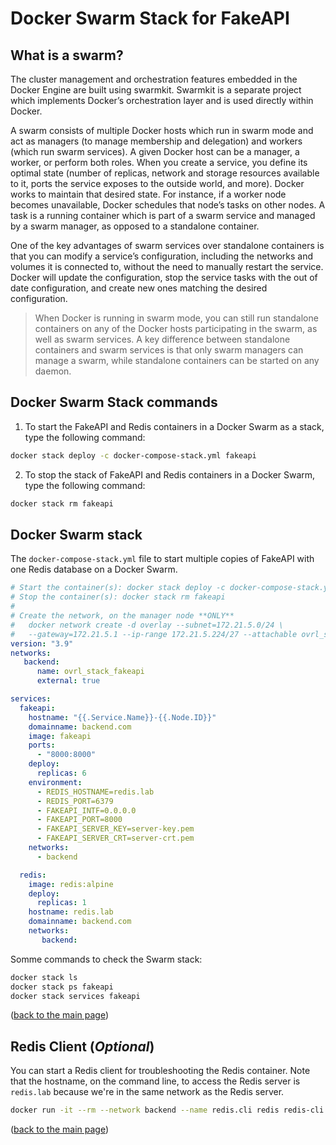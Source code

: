 # Docker Swarm Stack for FakeAPI

## What is a swarm?
The cluster management and orchestration features embedded in the Docker Engine are built using swarmkit. Swarmkit is a separate project which implements Docker’s orchestration layer and is used directly within Docker.

A swarm consists of multiple Docker hosts which run in swarm mode and act as managers (to manage membership and delegation) and workers (which run swarm services). A given Docker host can be a manager, a worker, or perform both roles. When you create a service, you define its optimal state (number of replicas, network and storage resources available to it, ports the service exposes to the outside world, and more). Docker works to maintain that desired state. For instance, if a worker node becomes unavailable, Docker schedules that node’s tasks on other nodes. A task is a running container which is part of a swarm service and managed by a swarm manager, as opposed to a standalone container.

One of the key advantages of swarm services over standalone containers is that you can modify a service’s configuration, including the networks and volumes it is connected to, without the need to manually restart the service. Docker will update the configuration, stop the service tasks with the out of date configuration, and create new ones matching the desired configuration.

>When Docker is running in swarm mode, you can still run standalone containers on any of the Docker hosts participating in the swarm, as well as swarm services. A key difference between standalone containers and swarm services is that only swarm managers can manage a swarm, while standalone containers can be started on any daemon.

## Docker Swarm Stack commands

1. To start the FakeAPI and Redis containers in a Docker Swarm as a stack, type the following command:

```sh
docker stack deploy -c docker-compose-stack.yml fakeapi
```
2. To stop the stack of FakeAPI and Redis containers in a Docker Swarm, type the following command:

```sh
docker stack rm fakeapi
```

## Docker Swarm stack
The `docker-compose-stack.yml` file to start multiple copies of FakeAPI with one Redis database on a Docker Swarm.

```yaml
# Start the container(s): docker stack deploy -c docker-compose-stack.yml fakeapi
# Stop the container(s): docker stack rm fakeapi
#
# Create the network, on the manager node **ONLY**
#   docker network create -d overlay --subnet=172.21.5.0/24 \
#   --gateway=172.21.5.1 --ip-range 172.21.5.224/27 --attachable ovrl_stack_fakeapi
version: "3.9"
networks:
   backend:
      name: ovrl_stack_fakeapi
      external: true

services:
  fakeapi:
    hostname: "{{.Service.Name}}-{{.Node.ID}}"
    domainname: backend.com
    image: fakeapi
    ports:
      - "8000:8000"
    deploy:
      replicas: 6
    environment:
      - REDIS_HOSTNAME=redis.lab
      - REDIS_PORT=6379
      - FAKEAPI_INTF=0.0.0.0
      - FAKEAPI_PORT=8000
      - FAKEAPI_SERVER_KEY=server-key.pem
      - FAKEAPI_SERVER_CRT=server-crt.pem
    networks:
      - backend

  redis:
    image: redis:alpine
    deploy:
      replicas: 1
    hostname: redis.lab
    domainname: backend.com
    networks:
       backend:
```

Somme commands to check the Swarm stack:
```sh
docker stack ls
docker stack ps fakeapi
docker stack services fakeapi
```

<p align="left">(<a href="README.md">back to the main page</a>)</p>

## Redis Client (*Optional*)
You can start a Redis client for troubleshooting the Redis container. Note that the hostname, on the command line, to access the Redis server is `redis.lab` because we're in the same network as the Redis server.
```sh
docker run -it --rm --network backend --name redis.cli redis redis-cli -h redis.lab
```

<p align="left">(<a href="README.md">back to the main page</a>)</p>
